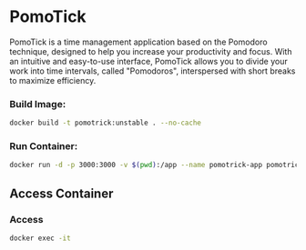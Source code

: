 # PomoTick
PomoTick is a time management application based on the Pomodoro technique, designed to help you increase your productivity and focus. With an intuitive and easy-to-use interface, PomoTick allows you to divide your work into time intervals, called "Pomodoros", interspersed with short breaks to maximize efficiency.

### Build Image:
```bash
docker build -t pomotrick:unstable . --no-cache
```

### Run Container:
```bash
docker run -d -p 3000:3000 -v $(pwd):/app --name pomotrick-app pomotrick:unstable
```

## Access Container

### Access
```bash
docker exec -it 
```